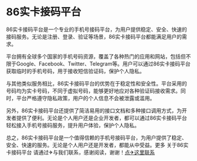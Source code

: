 # 86实卡接码平台

86实卡接码平台是一个专业的手机号接码平台，为用户提供稳定、安全、快速的接码服务。无论是注册、登录、验证等场景，86实卡接码平台都能满足用户的需求。

平台拥有全球多个国家的手机号码资源，覆盖了各种热门的应用和网站，包括但不限于Google、Facebook、Twitter、Telegram等。用户可以通过86实卡接码平台获取临时的手机号码，用于接收短信验证码，保护个人隐私。

与其他类似服务相比，86实卡接码平台的优势在于稳定性和安全性。平台采用的号码均为实卡号码，不同于虚拟号码，能够更好地应对各种验证码接收需求。同时，平台严格遵守隐私政策，用户的个人信息不会被泄露或滥用。

另外，86实卡接码平台还提供了简洁易用的接口文档和多种接口调用方式，为开发者提供了便利。无论是个人用户还是企业开发者，都可以通过86实卡接码平台轻松接入手机号接码服务，提升用户体验，保护个人隐私。

总之，86实卡接码平台是一个值得信赖的手机号接码平台，为用户提供了稳定、安全、快速的服务。无论是个人用户还是开发者，都能从中受益。更多 关于86实卡接码平台 请通过✈与我们联系，感谢阅读，谢谢！[点✈这里联系](https://t.me/gngwzh)